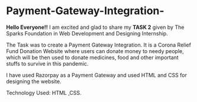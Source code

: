 # Payment-Gateway-Integration-

<b>Hello Everyone!!</b>
I am excited and glad to share my <b>TASK 2</b> given by The Sparks Foundation in  Web Development and Designing Internship.

The Task was to create a Payment Gateway Integration. It is a Corona Relief Fund Donation Website where users can donate money to needy people, which will be then used to donate medicines, food and other important stuffs to survive in this pandemic.

I have used Razorpay as a Payment Gateway and used HTML and CSS for designing the website.

Technology Used: HTML ,CSS.

